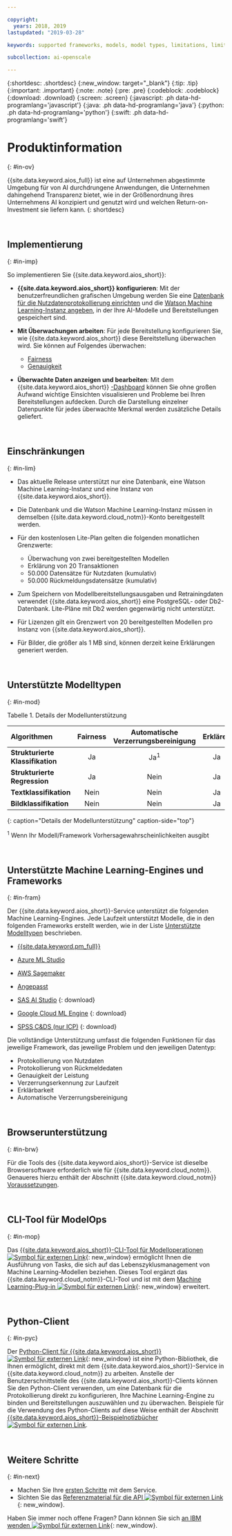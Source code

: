 ```yaml
---

copyright:
  years: 2018, 2019
lastupdated: "2019-03-28"

keywords: supported frameworks, models, model types, limitations, limits

subcollection: ai-openscale

---
```


{:shortdesc: .shortdesc}
{:new_window: target="_blank"}
{:tip: .tip}
{:important: .important}
{:note: .note}
{:pre: .pre}
{:codeblock: .codeblock}
{:download: .download}
{:screen: .screen}
{:javascript: .ph data-hd-programlang='javascript'}
{:java: .ph data-hd-programlang='java'}
{:python: .ph data-hd-programlang='python'}
{:swift: .ph data-hd-programlang='swift'}

# Produktinformation
{: #in-ov}

{{site.data.keyword.aios_full}} ist eine auf Unternehmen abgestimmte Umgebung für von AI durchdrungene Anwendungen, die Unternehmen dahingehend Transparenz bietet, wie in der Größenordnung ihres Unternehmens AI konzipiert und genutzt wird und welchen Return-on-Investment sie liefern kann.
{: shortdesc}

<p>&nbsp;</p>

## Implementierung
{: #in-imp}

So implementieren Sie {{site.data.keyword.aios_short}}:

- **{{site.data.keyword.aios_short}} konfigurieren**: Mit der benutzerfreundlichen grafischen Umgebung werden Sie eine [Datenbank für die Nutzdatenprotokollierung einrichten](/docs/services/ai-openscale?topic=ai-openscale-connect-db) und die [Watson Machine Learning-Instanz angeben](/docs/services/ai-openscale?topic=ai-openscale-wml-connect), in der Ihre AI-Modelle und Bereitstellungen gespeichert sind.

- **Mit Überwachungen arbeiten**: Für jede Bereitstellung konfigurieren Sie, wie {{site.data.keyword.aios_short}} diese Bereitstellung überwachen wird. Sie können auf Folgendes überwachen:

    - [Fairness](/docs/services/ai-openscale?topic=ai-openscale-mf-monitor)
    - [Genauigkeit](/docs/services/ai-openscale?topic=ai-openscale-acc-monitor)

- **Überwachte Daten anzeigen und bearbeiten**: Mit dem {{site.data.keyword.aios_short}} [-Dashboard](/docs/services/ai-openscale?topic=ai-openscale-io-ov) können Sie ohne großen Aufwand wichtige Einsichten visualisieren und Probleme bei Ihren Bereitstellungen aufdecken. Durch die Darstellung einzelner Datenpunkte für jedes überwachte Merkmal werden zusätzliche Details geliefert.

<p>&nbsp;</p>

## Einschränkungen
{: #in-lim}

- Das aktuelle Release unterstützt nur eine Datenbank, eine Watson Machine Learning-Instanz und eine Instanz von {{site.data.keyword.aios_short}}.

- Die Datenbank und die Watson Machine Learning-Instanz müssen in demselben {{site.data.keyword.cloud_notm}}-Konto bereitgestellt werden.

- Für den kostenlosen Lite-Plan gelten die folgenden monatlichen Grenzwerte:

    - Überwachung von zwei bereitgestellten Modellen
    - Erklärung von 20 Transaktionen
    - 50.000 Datensätze für Nutzdaten (kumulativ)
    - 50.000 Rückmeldungsdatensätze (kumulativ)

- Zum Speichern von Modellbereitstellungsausgaben und Retrainingdaten verwendet {{site.data.keyword.aios_short}} eine PostgreSQL- oder Db2-Datenbank. Lite-Pläne mit Db2 werden gegenwärtig nicht unterstützt.
    

- Für Lizenzen gilt ein Grenzwert von 20 bereitgestellten Modellen pro Instanz von {{site.data.keyword.aios_short}}.

- Für Bilder, die größer als 1 MB sind, können derzeit keine Erklärungen generiert werden.

<p>&nbsp;</p>

## Unterstützte Modelltypen
{: #in-mod}

Tabelle 1. Details der Modellunterstützung

| Algorithmen | **Fairness** | **Automatische Verzerrungsbereinigung** | **Erklären** | **Genauigkeit** |
|:---|:---:|:---:|:---:|:---:|
| **Strukturierte Klassifikation** | Ja | Ja<sup>1</sup> | Ja | Ja |
| **Strukturierte Regression**     | Ja | Nein | Ja | Ja |
| **Textklassifikation**           | Nein | Nein | Ja | Nein |
| **Bildklassifikation**           | Nein | Nein | Ja | Nein ||
{: caption="Details der Modellunterstützung" caption-side="top"}

<sup>1</sup> Wenn Ihr Modell/Framework Vorhersagewahrscheinlichkeiten ausgibt

<p>&nbsp;</p>

## Unterstützte Machine Learning-Engines und Frameworks
{: #in-fram}

Der {{site.data.keyword.aios_short}}-Service unterstützt die folgenden Machine Learning-Engines. Jede Laufzeit unterstützt Modelle, die in den folgenden Frameworks erstellt werden, wie in der Liste [Unterstützte Modelltypen](#in-mod) beschrieben.

- [{{site.data.keyword.pm_full}}](/docs/services/ai-openscale?topic=ai-openscale-frmwrks-wml#frmwrks-wml) 
- [Azure ML Studio](/docs/services/ai-openscale?topic=ai-openscale-frmwrks-azure#frmwrks-azure)
- [AWS Sagemaker](/docs/services/ai-openscale?topic=ai-openscale-frmwrks-aws-sage#frmwrks-aws-sage)
- [Angepasst](/docs/services/ai-openscale?topic=ai-openscale-frmwrks-custom#frmwrks-custom)


- [SAS AI Studio](/docs/services/ai-openscale?topic=ai-openscale-frmwrks-sas#frmwrks-sas)
{: download}
- [Google Cloud ML Engine](/docs/services/ai-openscale?topic=ai-openscale-frmwrks-google#frmwrks-google)
{: download}
- [SPSS C&DS (nur ICP)](/docs/services/ai-openscale?topic=ai-openscale-frmwrks-spss#frmwrks-spss)
{: download}

Die vollständige Unterstützung umfasst die folgenden Funktionen für das jeweilige Framework, das jeweilige Problem und den jeweiligen Datentyp:

- Protokollierung von Nutzdaten	
- Protokollierung von Rückmeldedaten	
- Genauigkeit der Leistung	
- Verzerrungserkennung zur Laufzeit	
- Erklärbarkeit	
- Automatische Verzerrungsbereinigung

<p>&nbsp;</p>

## Browserunterstützung
{: #in-brw}

Für die Tools des {{site.data.keyword.aios_short}}-Service ist dieselbe Browsersoftware erforderlich wie für {{site.data.keyword.cloud_notm}}. Genaueres hierzu enthält der Abschnitt {{site.data.keyword.cloud_notm}} [Voraussetzungen](/docs/overview?topic=overview-prereqs-platform#browsers-platform).

<p>&nbsp;</p>

## CLI-Tool für ModelOps
{: #in-mop}

Das [{{site.data.keyword.aios_short}}-CLI-Tool für Modelloperationen ![Symbol für externen Link](../../icons/launch-glyph.svg "Symbol für externen Link")](https://github.com/IBM-Watson/aiopenscale-modelops-cli){: new_window} ermöglicht Ihnen die Ausführung von Tasks, die sich auf das Lebenszyklusmanagement von Machine Learning-Modellen beziehen. Dieses Tool ergänzt das {{site.data.keyword.cloud_notm}}-CLI-Tool und ist mit dem [Machine Learning-Plug-in ![Symbol für externen Link](../../icons/launch-glyph.svg "Symbol für externen Link")](https://www.ibm.com/support/knowledgecenter/DSXDOC/analyze-data/ml_dlaas_environment.html){: new_window} erweitert.

<p>&nbsp;</p>

## Python-Client
{: #in-pyc}

Der [Python-Client für {{site.data.keyword.aios_short}} ![Symbol für externen Link](../../icons/launch-glyph.svg "Symbol für externen Link")](http://ai-openscale-python-client.mybluemix.net/){: new_window} ist eine Python-Bibliothek, die Ihnen ermöglicht, direkt mit dem {{site.data.keyword.aios_short}}-Service in {{site.data.keyword.cloud_notm}} zu arbeiten. Anstelle der Benutzerschnittstelle des {{site.data.keyword.aios_short}}-Clients können Sie den Python-Client verwenden, um eine Datenbank für die Protokollierung direkt zu konfigurieren, Ihre Machine Learning-Engine zu binden und Bereitstellungen auszuwählen und zu überwachen. Beispiele für die Verwendung des Python-Clients auf diese Weise enthält der Abschnitt [{{site.data.keyword.aios_short}}-Beispielnotizbücher ![Symbol für externen Link](../../icons/launch-glyph.svg "Symbol für externen Link")](https://github.com/pmservice/ai-openscale-tutorials/tree/master/notebooks).

<p>&nbsp;</p>

## Weitere Schritte
{: #in-next}

- Machen Sie Ihre [ersten Schritte](/docs/services/ai-openscale?topic=ai-openscale-gettingstarted) mit dem Service.
- Sichten Sie das [Referenzmaterial für die API ![Symbol für externen Link](../../icons/launch-glyph.svg "Symbol für externen Link")](https://{DomainName}/apidocs/ai-openscale){: new_window}.

Haben Sie immer noch offene Fragen? Dann können Sie sich [an IBM wenden ![Symbol für externen Link](../../icons/launch-glyph.svg "Symbol für externen Link")](https://www.ibm.com/account/reg/us-en/signup?formid=MAIL-watson){: new_window}.
